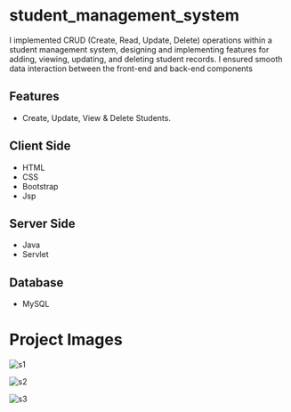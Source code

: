 # student_management_system
 <p> I implemented CRUD (Create, Read, Update, Delete) operations within a student
management system, designing and implementing features for adding, viewing,
updating, and deleting student records. I ensured smooth data interaction
between the front-end and back-end components </p>

<h2>Features</h2>
<ul>
  <li>
     <p>Create, Update, View & Delete Students.</p>
  </li>
</ul>

<h2> Client Side </h2>

<ul>
  <li>
    HTML
  </li>
  <li>
    CSS
  </li>
  <li>
    Bootstrap
  </li>
  <li>
    Jsp
  </li>
</ul>
<h2> Server Side </h2>

<ul>
  <li>
    Java
  </li>
  <li>
    Servlet
  </li>
</ul>

<h2> Database </h2>

<ul>
  <li>
    MySQL
  </li>
</ul>

<h1>Project Images</h1>

![s1](https://github.com/786hasnainshaikh/Student-Management-System/assets/123292169/7274d66c-8043-4916-b005-974ab95151c1)

![s2](https://github.com/786hasnainshaikh/Student-Management-System/assets/123292169/95fcde14-a1eb-4e9e-bc3d-49607fa93c78)

![s3](https://github.com/786hasnainshaikh/Student-Management-System/assets/123292169/36417fa4-9957-4094-878d-f7758fc3ff82)

